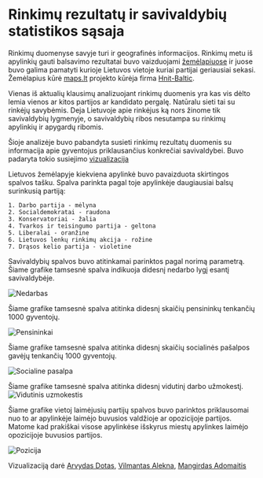 Rinkimų rezultatų ir savivaldybių statistikos sąsaja
===================================================

Rinkimų duomenyse savyje turi ir geografinės informacijos.  Rinkimų metu iš
apylinkių gauti balsavimo rezultatai buvo vaizduojami
[žemėlapiuose](http://vrk.maps.arcgis.com/home/) ir juose buvo galima pamatyti
kurioje Lietuvos vietoje kuriai partijai geriausiai sekasi. Žemėlapius kūrė
[maps.lt](http://maps.lt) projekto kūrėja firma
[Hnit-Baltic](http://www.hnit-baltic.lt/). 

Vienas iš aktualių klausimų analizuojant rinkimų duomenis yra kas vis dėlto
lemia vienos ar kitos partijos ar kandidato pergalę. Natūralu sieti tai su
rinkėjų savybėmis. Deja Lietuvoje apie rinkėjus ką nors žinome tik savivaldybių
lygmenyje, o savivaldybių ribos nesutampa su rinkimų apylinkių ir apygardų
ribomis. 

Šioje analizėje buvo pabandyta susieti rinkimų rezultatų duomenis su informacija
apie gyventojus priklausančius konkrečiai savivaldybei. Buvo padaryta tokio
susiejimo [vizualizacija](http://vrk.maps.arcgis.com/home/webmap/viewer.html?webmap=978e3a37e1374b6c95f0bb9f2c21aa73)

Lietuvos žemėlapyje kiekviena apylinkė buvo pavaizduota skirtingos spalvos
tašku. Spalva parinkta pagal toje apylinkėje daugiausiai balsų surinkusią
partiją:

    1. Darbo partija - mėlyna
    2. Socialdemokratai - raudona
    3. Konservatoriai - žalia
    4. Tvarkos ir teisingumo partija - geltona
    5. Liberalai - oranžine
    6. Lietuvos lenkų rinkimų akcija - rožine
    7. Drąsos kelio partija - violetine 

Savivaldybių spalvos buvo atitinkamai parinktos pagal norimą parametrą. Šiame
grafike tamsesnė spalva indikuoja didesnį nedarbo lygį esantį savivaldybėje.

![Nedarbas](https://github.com/vzemlys/psdatadive12/raw/master/Geo/Nedarbas.png)

Šiame grafike tamsesnė spalva atitinka didesnį skaičių pensininkų tenkančių 1000
gyventojų.

![Pensininkai](https://github.com/vzemlys/psdatadive12/raw/master/Geo/Pensininkai.png)

Šiame grafike tamsesnė spalva atitinka didesnį skaičių socialinės pašalpos gavėjų
tenkančių 1000 gyventojų.

![Socialine
pasalpa](https://github.com/vzemlys/psdatadive12/raw/master/Geo/Pasalpos.png)

Šiame grafike tamsesnė spalva atitinka didesnį vidutinį darbo užmokestį.
![Vidutinis
uzmokestis](https://github.com/vzemlys/psdatadive12/raw/master/Geo/Viduzmokestis.png)

Šiame grafike vietoj laimėjusių partijų spalvos buvo parinktos priklausomai nuo
to ar apylinkėje laimėjo buvusios valdžioje ar opozicijoje partijos. Matome kad
prakiškai visose apylinkėse išskyrus miestų apylinkes laimėjo opozicijoje
buvusios partijos.

![Pozicija](https://github.com/vzemlys/psdatadive12/raw/master/Geo/Pozicija.png)

Vizualizaciją darė [Arvydas
Dotas](http://www.linkedin.com/profile/view?id=8829220&authType=NAME_SEARCH&authToken=uxyl&locale=en_US&srchid=03a6068e-9582-4de1-a216-863c7b4d28c3-0&srchindex=1&srchtotal=1&goback=%2Efps_PBCK_arvydas+dotas_*1_*1_*1_*1_*1_*1_*2_*1_Y_*1_*1_*1_false_1_R_*1_*51_*1_*51_true_*2_*2_*2_*2_*2_*2_*2_*2_*2_*2_*2_*2_*2_*2_*2_*2_*2_*2_*2_*2_*2&pvs=ps&trk=pp_profile_name_link),
[Vilmantas Alekna](), [Mangirdas Adomaitis](https://plus.google.com/104555059331096125594/posts)
 
